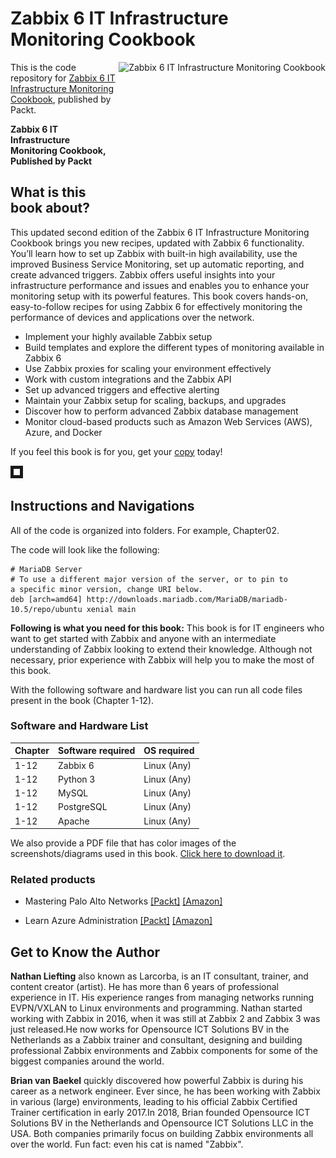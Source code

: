 # Zabbix 6 IT Infrastructure Monitoring Cookbook

<a href="https://www.packtpub.com/product/zabbix-6-it-infrastructure-monitoring-cookbook/9781803246918?utm_source=github&utm_medium=repository&utm_campaign=9781803246918"><img src="https://static.packt-cdn.com/products/9781803246918/cover/smaller" alt="Zabbix 6 IT Infrastructure Monitoring Cookbook" height="256px" align="right"></a>

This is the code repository for [Zabbix 6 IT Infrastructure Monitoring Cookbook](https://www.packtpub.com/product/zabbix-6-it-infrastructure-monitoring-cookbook/9781803246918?utm_source=github&utm_medium=repository&utm_campaign=9781803246918), published by Packt.

**Zabbix 6 IT Infrastructure Monitoring Cookbook, Published by Packt**

## What is this book about?
This updated second edition of the Zabbix 6 IT Infrastructure Monitoring Cookbook brings you new recipes, updated with Zabbix 6 functionality. You’ll learn how to set up Zabbix with built-in high availability, use the improved Business Service Monitoring, set up automatic reporting, and create advanced triggers. Zabbix offers useful insights into your infrastructure performance and issues and enables you to enhance your monitoring setup with its powerful features. This book covers hands-on, easy-to-follow recipes for using Zabbix 6 for effectively monitoring the performance of devices and applications over the network.


* Implement your highly available Zabbix setup
* Build templates and explore the different types of monitoring available in Zabbix 6
* Use Zabbix proxies for scaling your environment effectively
* Work with custom integrations and the Zabbix API
* Set up advanced triggers and effective alerting
* Maintain your Zabbix setup for scaling, backups, and upgrades
* Discover how to perform advanced Zabbix database management
* Monitor cloud-based products such as Amazon Web Services (AWS), Azure, and Docker

If you feel this book is for you, get your [copy](https://www.amazon.com/dp/B09M6VYG1P) today!

<a href="https://www.packtpub.com/?utm_source=github&utm_medium=banner&utm_campaign=GitHubBanner"><img src="https://raw.githubusercontent.com/PacktPublishing/GitHub/master/GitHub.png" 
alt="https://www.packtpub.com/" border="5" /></a>

## Instructions and Navigations
All of the code is organized into folders. For example, Chapter02.

The code will look like the following:
```
# MariaDB Server
# To use a different major version of the server, or to pin to
a specific minor version, change URI below.
deb [arch=amd64] http://downloads.mariadb.com/MariaDB/mariadb-10.5/repo/ubuntu xenial main
```

**Following is what you need for this book:**
This book is for IT engineers who want to get started with Zabbix and anyone with an intermediate understanding of Zabbix looking to extend their knowledge. Although not necessary, prior experience with Zabbix will help you to make the most of this book.

With the following software and hardware list you can run all code files present in the book (Chapter 1-12).
### Software and Hardware List
| Chapter | Software required | OS required |
| -------- | ------------------------------------ | ----------------------------------- |
| 1-12 | Zabbix 6 |  Linux (Any) |
| 1-12 | Python 3 |  Linux (Any) |
| 1-12 | MySQL |  Linux (Any) |
| 1-12 | PostgreSQL |  Linux (Any) |
| 1-12 | Apache |  Linux (Any) |

We also provide a PDF file that has color images of the screenshots/diagrams used in this book. [Click here to download it](http://www.packtpub.com/sites/default/files/downloads/9781803246918_ColorImages.pdf).

### Related products
* Mastering Palo Alto Networks [[Packt]](https://www.packtpub.com/product/mastering-palo-alto-networks/9781789956375?utm_source=github&utm_medium=repository&utm_campaign=9781789956375) [[Amazon]](https://www.amazon.com/dp/1789956374)

* Learn Azure Administration [[Packt]](https://www.packtpub.com/product/learn-azure-administration/9781838551452?utm_source=github&utm_medium=repository&utm_campaign=9781838551452) [[Amazon]](https://www.amazon.com/dp/183855145X)

## Get to Know the Author
**Nathan Liefting**
also known as Larcorba, is an IT consultant, trainer, and content creator (artist). He has more than 6 years of professional experience in IT. His experience ranges from managing networks running EVPN/VXLAN to Linux environments and programming. Nathan started working with Zabbix in 2016, when it was still at Zabbix 2 and Zabbix 3 was just released.He now works for Opensource ICT Solutions BV in the Netherlands as a Zabbix trainer and consultant, designing and building professional Zabbix environments and Zabbix components for some of the biggest companies around the world.

**Brian van Baekel**
quickly discovered how powerful Zabbix is during his career as a network engineer. Ever since, he has been working with Zabbix in various (large) environments, leading to his official Zabbix Certified Trainer certification in early 2017.In 2018, Brian founded Opensource ICT Solutions BV in the Netherlands and Opensource ICT Solutions LLC in the USA. Both companies primarily focus on building Zabbix environments all over the world. Fun fact: even his cat is named "Zabbix".

